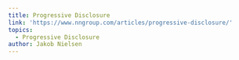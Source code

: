 ```yaml
---
title: Progressive Disclosure
link: 'https://www.nngroup.com/articles/progressive-disclosure/'
topics:
  - Progressive Disclosure
author: Jakob Nielsen
---
```


